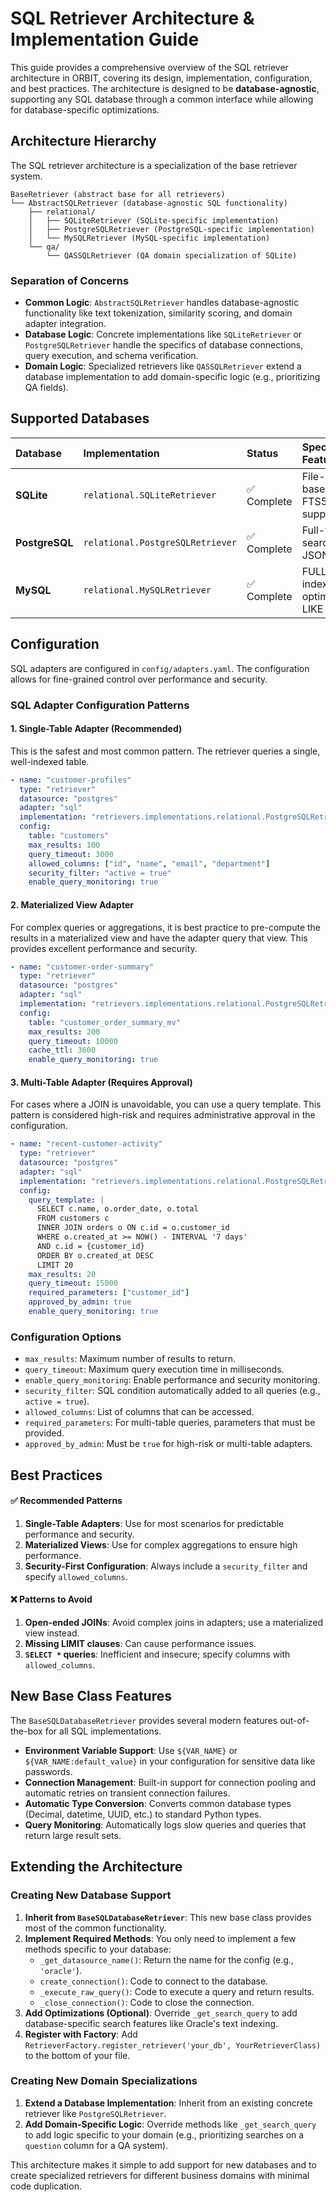 # SQL Retriever Architecture & Implementation Guide

This guide provides a comprehensive overview of the SQL retriever architecture in ORBIT, covering its design, implementation, configuration, and best practices. The architecture is designed to be **database-agnostic**, supporting any SQL database through a common interface while allowing for database-specific optimizations.

## Architecture Hierarchy

The SQL retriever architecture is a specialization of the base retriever system.

```
BaseRetriever (abstract base for all retrievers)
└── AbstractSQLRetriever (database-agnostic SQL functionality)
    ├── relational/
    │   ├── SQLiteRetriever (SQLite-specific implementation)
    │   ├── PostgreSQLRetriever (PostgreSQL-specific implementation)
    │   └── MySQLRetriever (MySQL-specific implementation)
    └── qa/
        └── QASSQLRetriever (QA domain specialization of SQLite)
```

### Separation of Concerns

-   **Common Logic**: `AbstractSQLRetriever` handles database-agnostic functionality like text tokenization, similarity scoring, and domain adapter integration.
-   **Database Logic**: Concrete implementations like `SQLiteRetriever` or `PostgreSQLRetriever` handle the specifics of database connections, query execution, and schema verification.
-   **Domain Logic**: Specialized retrievers like `QASSQLRetriever` extend a database implementation to add domain-specific logic (e.g., prioritizing QA fields).

## Supported Databases

| Database | Implementation | Status | Special Features | Domain Specializations |
|:---|:---|:---|:---|:---|
| **SQLite** | `relational.SQLiteRetriever` | ✅ Complete | File-based, FTS5 support | `qa.QASSQLRetriever` (Q&A) |
| **PostgreSQL** | `relational.PostgreSQLRetriever` | ✅ Complete | Full-text search, JSON ops | *Easy to add* |
| **MySQL** | `relational.MySQLRetriever` | ✅ Complete | FULLTEXT indexes, optimized LIKE | *Easy to add* |

## Configuration

SQL adapters are configured in `config/adapters.yaml`. The configuration allows for fine-grained control over performance and security.

### SQL Adapter Configuration Patterns

#### 1. Single-Table Adapter (Recommended)
This is the safest and most common pattern. The retriever queries a single, well-indexed table.

```yaml
- name: "customer-profiles"
  type: "retriever"
  datasource: "postgres"
  adapter: "sql"
  implementation: "retrievers.implementations.relational.PostgreSQLRetriever"
  config:
    table: "customers"
    max_results: 100
    query_timeout: 3000
    allowed_columns: ["id", "name", "email", "department"]
    security_filter: "active = true"
    enable_query_monitoring: true
```

#### 2. Materialized View Adapter
For complex queries or aggregations, it is best practice to pre-compute the results in a materialized view and have the adapter query that view. This provides excellent performance and security.

```yaml
- name: "customer-order-summary"
  type: "retriever"
  datasource: "postgres"
  adapter: "sql"
  implementation: "retrievers.implementations.relational.PostgreSQLRetriever"
  config:
    table: "customer_order_summary_mv"
    max_results: 200
    query_timeout: 10000
    cache_ttl: 3600
    enable_query_monitoring: true
```

#### 3. Multi-Table Adapter (Requires Approval)
For cases where a JOIN is unavoidable, you can use a query template. This pattern is considered high-risk and requires administrative approval in the configuration.

```yaml
- name: "recent-customer-activity"
  type: "retriever"
  datasource: "postgres"
  adapter: "sql"
  implementation: "retrievers.implementations.relational.PostgreSQLRetriever"
  config:
    query_template: |
      SELECT c.name, o.order_date, o.total
      FROM customers c
      INNER JOIN orders o ON c.id = o.customer_id
      WHERE o.created_at >= NOW() - INTERVAL '7 days'
      AND c.id = {customer_id}
      ORDER BY o.created_at DESC
      LIMIT 20
    max_results: 20
    query_timeout: 15000
    required_parameters: ["customer_id"]
    approved_by_admin: true
    enable_query_monitoring: true
```

### Configuration Options

-   `max_results`: Maximum number of results to return.
-   `query_timeout`: Maximum query execution time in milliseconds.
-   `enable_query_monitoring`: Enable performance and security monitoring.
-   `security_filter`: SQL condition automatically added to all queries (e.g., `active = true`).
-   `allowed_columns`: List of columns that can be accessed.
-   `required_parameters`: For multi-table queries, parameters that must be provided.
-   `approved_by_admin`: Must be `true` for high-risk or multi-table adapters.

## Best Practices

#### ✅ Recommended Patterns

1.  **Single-Table Adapters**: Use for most scenarios for predictable performance and security.
2.  **Materialized Views**: Use for complex aggregations to ensure high performance.
3.  **Security-First Configuration**: Always include a `security_filter` and specify `allowed_columns`.

#### ❌ Patterns to Avoid

1.  **Open-ended JOINs**: Avoid complex joins in adapters; use a materialized view instead.
2.  **Missing LIMIT clauses**: Can cause performance issues.
3.  **`SELECT *` queries**: Inefficient and insecure; specify columns with `allowed_columns`.

## New Base Class Features

The `BaseSQLDatabaseRetriever` provides several modern features out-of-the-box for all SQL implementations.

-   **Environment Variable Support**: Use `${VAR_NAME}` or `${VAR_NAME:default_value}` in your configuration for sensitive data like passwords.
-   **Connection Management**: Built-in support for connection pooling and automatic retries on transient connection failures.
-   **Automatic Type Conversion**: Converts common database types (Decimal, datetime, UUID, etc.) to standard Python types.
-   **Query Monitoring**: Automatically logs slow queries and queries that return large result sets.

## Extending the Architecture

### Creating New Database Support

1.  **Inherit from `BaseSQLDatabaseRetriever`**: This new base class provides most of the common functionality.
2.  **Implement Required Methods**: You only need to implement a few methods specific to your database:
    -   `_get_datasource_name()`: Return the name for the config (e.g., `'oracle'`).
    -   `create_connection()`: Code to connect to the database.
    -   `_execute_raw_query()`: Code to execute a query and return results.
    -   `_close_connection()`: Code to close the connection.
3.  **Add Optimizations (Optional)**: Override `_get_search_query` to add database-specific search features like Oracle's text indexing.
4.  **Register with Factory**: Add `RetrieverFactory.register_retriever('your_db', YourRetrieverClass)` to the bottom of your file.

### Creating New Domain Specializations

1.  **Extend a Database Implementation**: Inherit from an existing concrete retriever like `PostgreSQLRetriever`.
2.  **Add Domain-Specific Logic**: Override methods like `_get_search_query` to add logic specific to your domain (e.g., prioritizing searches on a `question` column for a QA system).

This architecture makes it simple to add support for new databases and to create specialized retrievers for different business domains with minimal code duplication.
